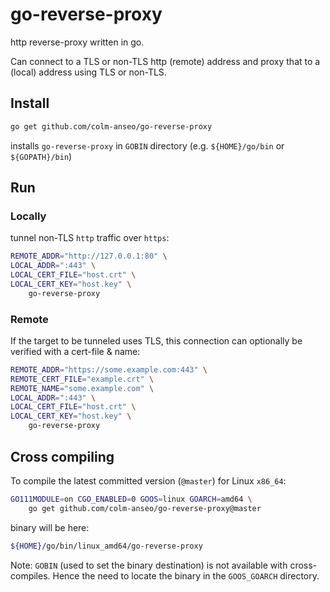 # go-reverse-proxy
http reverse-proxy written in go.

Can connect to a TLS or non-TLS http (remote) address and proxy that to a (local) address using TLS or non-TLS.

## Install

```sh
go get github.com/colm-anseo/go-reverse-proxy
```
installs `go-reverse-proxy` in `GOBIN` directory (e.g. `${HOME}/go/bin` or `${GOPATH}/bin`)

## Run

### Locally

tunnel non-TLS `http` traffic over `https`:

```sh
REMOTE_ADDR="http://127.0.0.1:80" \
LOCAL_ADDR=":443" \
LOCAL_CERT_FILE="host.crt" \
LOCAL_CERT_KEY="host.key" \
    go-reverse-proxy
```

### Remote

If the target to be tunneled uses TLS, this connection can optionally be verified with a cert-file & name:

```sh
REMOTE_ADDR="https://some.example.com:443" \
REMOTE_CERT_FILE="example.crt" \
REMOTE_NAME="some.example.com" \
LOCAL_ADDR=":443" \
LOCAL_CERT_FILE="host.crt" \
LOCAL_CERT_KEY="host.key" \
    go-reverse-proxy
```

## Cross compiling

To compile the latest committed  version (`@master`) for Linux `x86_64`:
```sh
GO111MODULE=on CGO_ENABLED=0 GOOS=linux GOARCH=amd64 \
    go get github.com/colm-anseo/go-reverse-proxy@master
```

binary will be here:
```sh
${HOME}/go/bin/linux_amd64/go-reverse-proxy
```
Note: `GOBIN` (used to set the binary destination) is not available with cross-compiles.
Hence the need to locate the binary in the `GOOS_GOARCH` directory. 




